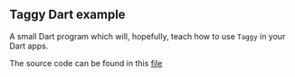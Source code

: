 ## Taggy Dart example

A small Dart program which will, hopefully, teach how to use `Taggy` in your Dart apps.

The source code can be found in this [file](./lib/taggy_example.dart)